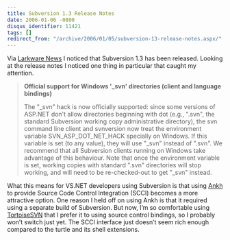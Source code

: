 ```yaml
---
title: Subversion 1.3 Release Notes
date: 2006-01-06 -0800
disqus_identifier: 11421
tags: []
redirect_from: "/archive/2006/01/05/subversion-13-release-notes.aspx/"
---
```


Via [Larkware News](http://www.larkware.com/dg4/TheDailyGrind792.html) I
noticed that Subversion 1.3 has been released. Looking at the release
notes I noticed one thing in particular that caught my attention.

> **Official support for Windows '\_svn' directories (client and
> language bindings)**
>
> The "\_svn" hack is now officially supported: since some versions of
> ASP.NET don't allow directories beginning with dot (e.g., ".svn", the
> standard Subversion working copy administrative directory), the svn
> command line client and svnversion now treat the environment variable
> SVN\_ASP\_DOT\_NET\_HACK specially on Windows. If this variable is set
> (to any value), they will use "\_svn" instead of ".svn". We recommend
> that all Subversion clients running on Windows take advantage of this
> behaviour. Note that once the environment variable is set, working
> copies with standard ".svn" directories will stop working, and will
> need to be re-checked-out to get "\_svn" instead.

What this means for VS.NET developers using Subversion is that using
[Ankh](http://ankhsvn.tigris.org/) to provide Source Code Control
Integration (SCCI) becomes a more attractive option. One reason I held
off on using Ankh is that it required using a separate build of
Subversion. But now, I’m so comfortable using
[TortoiseSVN](http://tortoisesvn.tigris.org/ "Tortoise SVN") that I
prefer it to using source control bindings, so I probably won’t switch
just yet. The SCCI interface just doesn’t seem rich enough compared to
the turtle and its shell extensions.

